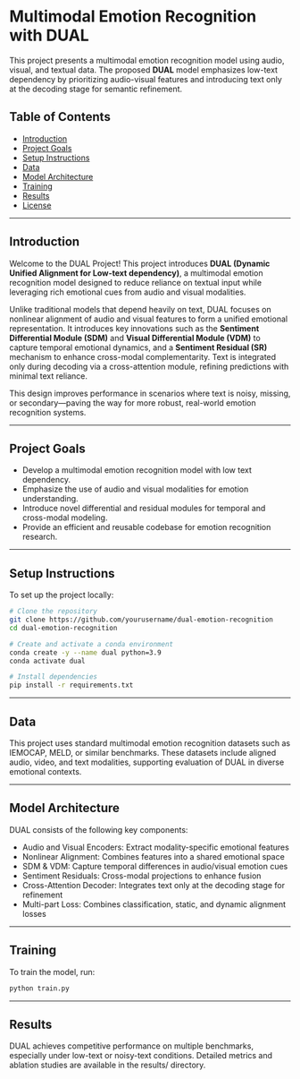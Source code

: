 # Multimodal Emotion Recognition with DUAL

This project presents a multimodal emotion recognition model using audio, visual, and textual data. The proposed **DUAL** model emphasizes low-text dependency by prioritizing audio-visual features and introducing text only at the decoding stage for semantic refinement.

## Table of Contents

- [Introduction](#introduction)  
- [Project Goals](#project-goals)  
- [Setup Instructions](#setup-instructions)  
- [Data](#data)  
- [Model Architecture](#model-architecture)  
- [Training](#training)  
- [Results](#results)  
- [License](#license)  

---

## Introduction

Welcome to the DUAL Project! This project introduces **DUAL (Dynamic Unified Alignment for Low-text dependency)**, a multimodal emotion recognition model designed to reduce reliance on textual input while leveraging rich emotional cues from audio and visual modalities.

Unlike traditional models that depend heavily on text, DUAL focuses on nonlinear alignment of audio and visual features to form a unified emotional representation. It introduces key innovations such as the **Sentiment Differential Module (SDM)** and **Visual Differential Module (VDM)** to capture temporal emotional dynamics, and a **Sentiment Residual (SR)** mechanism to enhance cross-modal complementarity. Text is integrated only during decoding via a cross-attention module, refining predictions with minimal text reliance.

This design improves performance in scenarios where text is noisy, missing, or secondary—paving the way for more robust, real-world emotion recognition systems.

---

## Project Goals

- Develop a multimodal emotion recognition model with low text dependency.  
- Emphasize the use of audio and visual modalities for emotion understanding.  
- Introduce novel differential and residual modules for temporal and cross-modal modeling.  
- Provide an efficient and reusable codebase for emotion recognition research.  

---

## Setup Instructions

To set up the project locally:

```bash
# Clone the repository
git clone https://github.com/yourusername/dual-emotion-recognition
cd dual-emotion-recognition

# Create and activate a conda environment
conda create -y --name dual python=3.9
conda activate dual

# Install dependencies
pip install -r requirements.txt
```
---

## Data

This project uses standard multimodal emotion recognition datasets such as IEMOCAP, MELD, or similar benchmarks. These datasets include aligned audio, video, and text modalities, supporting evaluation of DUAL in diverse emotional contexts.

---

## Model Architecture
DUAL consists of the following key components:

- Audio and Visual Encoders: Extract modality-specific emotional features
- Nonlinear Alignment: Combines features into a shared emotional space
- SDM & VDM: Capture temporal differences in audio/visual emotion cues
- Sentiment Residuals: Cross-modal projections to enhance fusion
- Cross-Attention Decoder: Integrates text only at the decoding stage for refinement
- Multi-part Loss: Combines classification, static, and dynamic alignment losses

---

## Training

To train the model, run:

```bash
python train.py
```
---

## Results

DUAL achieves competitive performance on multiple benchmarks, especially under low-text or noisy-text conditions. Detailed metrics and ablation studies are available in the results/ directory.
